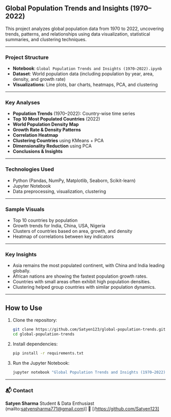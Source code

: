 ##  Global Population Trends and Insights (1970–2022)

This project analyzes global population data from 1970 to 2022, uncovering trends, patterns, and relationships using data visualization, statistical summaries, and clustering techniques.

---

###  Project Structure

* **Notebook**: `Global Population Trends and Insights (1970–2022).ipynb`
* **Dataset**: World population data (including population by year, area, density, and growth rate)
* **Visualizations**: Line plots, bar charts, heatmaps, PCA, and clustering

---

###  Key Analyses

* **Population Trends** (1970–2022): Country-wise time series
*  **Top 10 Most Populated Countries** (2022)
*  **World Population Density Map**
*  **Growth Rate & Density Patterns**
*  **Correlation Heatmap**
*  **Clustering Countries** using KMeans + PCA
*  **Dimensionality Reduction** using PCA
*  **Conclusions & Insights**

---

### Technologies Used

* Python (Pandas, NumPy, Matplotlib, Seaborn, Scikit-learn)
* Jupyter Notebook
* Data preprocessing, visualization, clustering

---

###  Sample Visuals

* Top 10 countries by population
* Growth trends for India, China, USA, Nigeria
* Clusters of countries based on area, growth, and density
* Heatmap of correlations between key indicators

---

### Key Insights

* Asia remains the most populated continent, with China and India leading globally.
* African nations are showing the fastest population growth rates.
* Countries with small areas often exhibit high population densities.
* Clustering helped group countries with similar population dynamics.

---
## How to Use

1. Clone the repository:

   ```bash
   git clone https://github.com/Satyen123/global-population-trends.git
   cd global-population-trends
   ```

2. Install dependencies:

   ```bash
   pip install -r requirements.txt
   ```

3. Run the Jupyter Notebook:

   ```bash
   jupyter notebook "Global Population Trends and Insights (1970–2022).ipynb"
   ```

---

### 📬 Contact

**Satyen Sharma**
Student & Data Enthusiast
(mailto:satyensharma771@gmail.com)]
🔗 \[/https://github.com/Satyen123]
